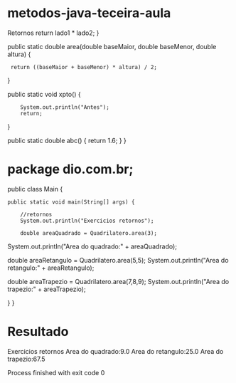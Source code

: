 # metodos-java-teceira-aula
Retornos
return  lado1 * lado2;
}

 public static double area(double baseMaior, double baseMenor, double altura) {

     return ((baseMaior + baseMenor) * altura) / 2;
 }

 public static void xpto() {

        System.out.println("Antes");
        return;
 }

   public static double abc() {
        return 1.6;
   }
}

# package dio.com.br;

public class Main {

    public static void main(String[] args) {

        //retornos
        System.out.println("Exercicios retornos");

        double areaQuadrado = Quadrilatero.area(3);
System.out.println("Area do quadrado:" + areaQuadrado);

double areaRetangulo = Quadrilatero.area(5,5);
System.out.println("Area do retangulo:" + areaRetangulo);

double areaTrapezio = Quadrilatero.area(7,8,9);
System.out.println("Area do trapezio:" + areaTrapezio);

}
}

# Resultado
Exercicios retornos
Area do quadrado:9.0
Area do retangulo:25.0
Area do trapezio:67.5

Process finished with exit code 0
